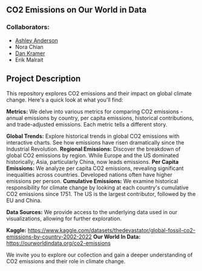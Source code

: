 ## CO2 Emissions on Our World in Data
### Collaborators:

* [Ashley Anderson](https://github.com/AshleyKAnderson) <br>
* Nora Chian<br>
* [Dan Kramer](https://github.com/d6kramer)<br>
* Erik Malrait

## Project Description
This repository explores CO2 emissions and their impact on global climate change. Here's a quick look at what you'll find:

**Metrics:** We delve into various metrics for comparing CO2 emissions - annual emissions by country, per capita emissions, historical contributions, and trade-adjusted emissions. Each metric tells a different story.

**Global Trends:** Explore historical trends in global CO2 emissions with interactive charts. See how emissions have risen dramatically since the Industrial Revolution.
**Regional Emissions:** Discover the breakdown of global CO2 emissions by region. While Europe and the US dominated historically, Asia, particularly China, now leads emissions.
**Per Capita Emissions:** We analyze per capita CO2 emissions, revealing significant inequalities across countries. Developed nations often have higher emissions per person.
**Cumulative Emissions:** We examine historical responsibility for climate change by looking at each country's cumulative CO2 emissions since 1751. The US is the largest contributor, followed by the EU and China.

**Data Sources:** We provide access to the underlying data used in our visualizations, allowing for further exploration.

**Kaggle:** https://www.kaggle.com/datasets/thedevastator/global-fossil-co2-emissions-by-country-2002-2022
**Our World In Data:** https://ourworldindata.org/co2-emissions

We invite you to explore our collection and gain a deeper understanding of CO2 emissions and their role in climate change.
